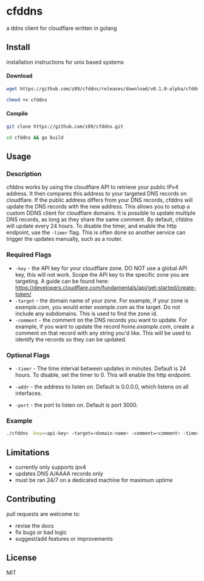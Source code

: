 # cfddns

a ddns client for cloudflare written in golang

## Install
installation instructions for unix based systems

#### Download
```bash
wget https://github.com/z89/cfddns/releases/download/v0.1.0-alpha/cfddns
```
```bash
chmod +x cfddns
```
#### Compile 
```bash
git clone https://github.com/z89/cfddns.git
```
```bash
cd cfddns && go build
```
## Usage
### Description
cfddns works by using the cloudflare API to retrieve your public IPv4 address. It then compares this address to your targeted DNS records on cloudflare. If the public address differs from your DNS records, cfddns will update the DNS records with the new address. This allows you to setup a custom DDNS client for cloudflare domains. It is possible to update multiple DNS records, as long as they share the same comment. By default, cfddns will update every 24 hours. To disable the timer, and enable the http endpoint, use the `-timer` flag. This is often done so another service can trigger the updates manually, such as a router.

### Required Flags
* `-key` - the API key for your cloudflare zone. DO NOT use a global API key, this will not work. Scope the API key to the specific zone you are targeting. A guide can be found here: https://developers.cloudflare.com/fundamentals/api/get-started/create-token/
* `-target` - the domain name of your zone. For example, if your zone is _example.com_, you would enter _example.com_ as the target. Do not include any subdomains. This is used to find the zone id.
* `-comment` - the comment on the DNS records you want to update. For example, if you want to update the record _home.example.com_, create a comment on that record with any string you'd like. This will be used to identify the records so they can be updated.  

### Optional Flags
* `-timer` - The time interval between updates in minutes. Default is 24 hours. To disable, set the timer to 0. This will enable the http endpoint.

* `-addr` - the address to listen on. Default is 0.0.0.0, which listens on all interfaces.
* `-port` - the port to listen on. Default is port 3000.

### Example


```bash
./cfddns -key=<api-key> -target=<domain-name> -comment=<comment> -timer=<interval> -addr=<address> -port=<port>
```
## Limitations
* currently only supports ipv4
* updates DNS A/AAAA records only
* must be ran 24/7 on a dedicated machine for maximum uptime

## Contributing

pull requests are welcome to:

- revise the docs
- fix bugs or bad logic
- suggest/add features or improvements

## License

MIT